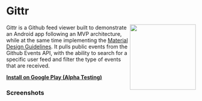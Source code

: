 # Gittr

<img src="https://assets-cdn.github.com/images/modules/logos_page/Octocat.png" width="175" align="right">

Gittr is a Github feed viewer built to demonstrate an Android app following an MVP architecture, while at the same time implementing the [Material Design Guidelines](https://www.google.com/design/spec/).
It pulls public events from the Github Events API, with the ability to search for a specific user feed and filter the type of events that are received.

**[Install on Google Play (Alpha Testing)](https://play.google.com/apps/testing/com.danielgauci.gittr)**


### Screenshots

